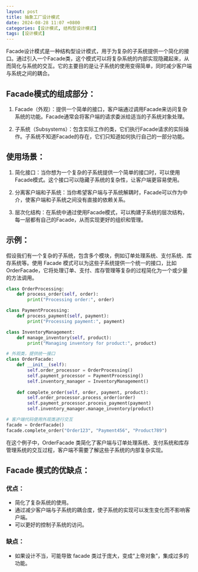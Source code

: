 ```yaml
---
layout: post
title: 抽象工厂设计模式
date: 2024-08-28 11:07 +0800
categories: [设计模式, 结构型设计模式]
tags: [设计模式]
---
```


Facade设计模式是一种结构型设计模式，用于为复杂的子系统提供一个简化的接口。通过引入一个Facade类，这个模式可以将复杂系统的内部实现隐藏起来，从而简化与系统的交互。它的主要目的是让子系统的使用变得简单，同时减少客户端与系统之间的耦合。

## Facade模式的组成部分：
1. Facade（外观）：提供一个简单的接口，客户端通过调用Facade来访问复杂系统的功能。Facade通常会将客户端的请求委派给适当的子系统对象处理。

2. 子系统（Subsystems）：包含实际工作的类，它们执行Facade请求的实际操作。子系统不知道Facade的存在，它们只知道如何执行自己的一部分功能。

## 使用场景：
1. 简化接口：当你想为一个复杂的子系统提供一个简单的接口时，可以使用Facade模式。这个接口可以隐藏子系统的复杂性，让客户端更容易使用。

2. 分离客户端和子系统：当你希望客户端与子系统解耦时，Facade可以作为中介，使客户端和子系统之间没有直接的依赖关系。

3. 层次化结构：在系统中通过使用Facade模式，可以构建子系统的层次结构，每一层都有自己的Facade，从而实现更好的组织和管理。

## 示例：
假设我们有一个复杂的子系统，包含多个模块，例如订单处理系统、支付系统、库存系统等。使用 Facade 模式可以为这些子系统提供一个统一的接口，比如 OrderFacade，它将处理订单、支付、库存管理等复杂的过程简化为一个或少量的方法调用。
```python
class OrderProcessing:
    def process_order(self, order):
        print("Processing order:", order)

class PaymentProcessing:
    def process_payment(self, payment):
        print("Processing payment:", payment)

class InventoryManagement:
    def manage_inventory(self, product):
        print("Managing inventory for product:", product)

# 外观类，提供统一接口
class OrderFacade:
    def __init__(self):
        self.order_processor = OrderProcessing()
        self.payment_processor = PaymentProcessing()
        self.inventory_manager = InventoryManagement()
    
    def complete_order(self, order, payment, product):
        self.order_processor.process_order(order)
        self.payment_processor.process_payment(payment)
        self.inventory_manager.manage_inventory(product)

# 客户端代码使用外观类进行交互
facade = OrderFacade()
facade.complete_order("Order123", "Payment456", "Product789")
```
在这个例子中，OrderFacade 类简化了客户端与订单处理系统、支付系统和库存管理系统的交互过程，客户端不需要了解这些子系统的内部复杂实现。

## Facade 模式的优缺点：

### 优点：
* 简化了复杂系统的使用。
* 通过减少客户端与子系统的耦合度，使子系统的实现可以发生变化而不影响客户端。
* 可以更好的控制子系统的访问。

### 缺点：
* 如果设计不当，可能导致 facade 类过于庞大，变成“上帝对象”，集成过多的功能。